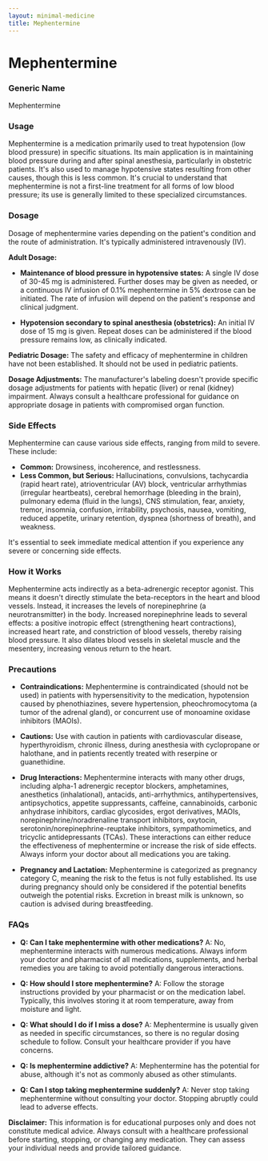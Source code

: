 ```yaml
---
layout: minimal-medicine
title: Mephentermine
---
```


# Mephentermine
### Generic Name
Mephentermine

### Usage
Mephentermine is a medication primarily used to treat hypotension (low blood pressure) in specific situations.  Its main application is in maintaining blood pressure during and after spinal anesthesia, particularly in obstetric patients. It's also used to manage hypotensive states resulting from other causes, though this is less common.  It's crucial to understand that mephentermine is not a first-line treatment for all forms of low blood pressure; its use is generally limited to these specialized circumstances.

### Dosage
Dosage of mephentermine varies depending on the patient's condition and the route of administration.  It's typically administered intravenously (IV).

**Adult Dosage:**

* **Maintenance of blood pressure in hypotensive states:**  A single IV dose of 30-45 mg is administered.  Further doses may be given as needed, or a continuous IV infusion of 0.1% mephentermine in 5% dextrose can be initiated. The rate of infusion will depend on the patient's response and clinical judgment.

* **Hypotension secondary to spinal anesthesia (obstetrics):**  An initial IV dose of 15 mg is given. Repeat doses can be administered if the blood pressure remains low, as clinically indicated.

**Pediatric Dosage:**
The safety and efficacy of mephentermine in children have not been established.  It should not be used in pediatric patients.

**Dosage Adjustments:**
The manufacturer's labeling doesn't provide specific dosage adjustments for patients with hepatic (liver) or renal (kidney) impairment.  Always consult a healthcare professional for guidance on appropriate dosage in patients with compromised organ function.

### Side Effects
Mephentermine can cause various side effects, ranging from mild to severe.  These include:

* **Common:** Drowsiness, incoherence, and restlessness.
* **Less Common, but Serious:** Hallucinations, convulsions, tachycardia (rapid heart rate), atrioventricular (AV) block, ventricular arrhythmias (irregular heartbeats), cerebral hemorrhage (bleeding in the brain), pulmonary edema (fluid in the lungs), CNS stimulation, fear, anxiety, tremor, insomnia, confusion, irritability, psychosis, nausea, vomiting, reduced appetite, urinary retention, dyspnea (shortness of breath), and weakness.

It's essential to seek immediate medical attention if you experience any severe or concerning side effects.

### How it Works
Mephentermine acts indirectly as a beta-adrenergic receptor agonist.  This means it doesn't directly stimulate the beta-receptors in the heart and blood vessels. Instead, it increases the levels of norepinephrine (a neurotransmitter) in the body.  Increased norepinephrine leads to several effects: a positive inotropic effect (strengthening heart contractions), increased heart rate, and constriction of blood vessels, thereby raising blood pressure.  It also dilates blood vessels in skeletal muscle and the mesentery, increasing venous return to the heart.

### Precautions
* **Contraindications:** Mephentermine is contraindicated (should not be used) in patients with hypersensitivity to the medication, hypotension caused by phenothiazines, severe hypertension, pheochromocytoma (a tumor of the adrenal gland), or concurrent use of monoamine oxidase inhibitors (MAOIs).

* **Cautions:** Use with caution in patients with cardiovascular disease, hyperthyroidism, chronic illness, during anesthesia with cyclopropane or halothane, and in patients recently treated with reserpine or guanethidine.

* **Drug Interactions:** Mephentermine interacts with many other drugs, including alpha-1 adrenergic receptor blockers, amphetamines, anesthetics (inhalational), antacids, anti-arrhythmics, antihypertensives, antipsychotics, appetite suppressants, caffeine, cannabinoids, carbonic anhydrase inhibitors, cardiac glycosides, ergot derivatives, MAOIs, norepinephrine/noradrenaline transport inhibitors, oxytocin, serotonin/norepinephrine-reuptake inhibitors, sympathomimetics, and tricyclic antidepressants (TCAs).  These interactions can either reduce the effectiveness of mephentermine or increase the risk of side effects.  Always inform your doctor about all medications you are taking.

* **Pregnancy and Lactation:** Mephentermine is categorized as pregnancy category C, meaning the risk to the fetus is not fully established. Its use during pregnancy should only be considered if the potential benefits outweigh the potential risks. Excretion in breast milk is unknown, so caution is advised during breastfeeding.


### FAQs

* **Q: Can I take mephentermine with other medications?** A: No, mephentermine interacts with numerous medications. Always inform your doctor and pharmacist of all medications, supplements, and herbal remedies you are taking to avoid potentially dangerous interactions.

* **Q: How should I store mephentermine?** A: Follow the storage instructions provided by your pharmacist or on the medication label. Typically, this involves storing it at room temperature, away from moisture and light.

* **Q: What should I do if I miss a dose?** A:  Mephentermine is usually given as needed in specific circumstances, so there is no regular dosing schedule to follow.  Consult your healthcare provider if you have concerns.

* **Q: Is mephentermine addictive?** A:  Mephentermine has the potential for abuse, although it's not as commonly abused as other stimulants.

* **Q: Can I stop taking mephentermine suddenly?** A:  Never stop taking mephentermine without consulting your doctor.  Stopping abruptly could lead to adverse effects.

**Disclaimer:** This information is for educational purposes only and does not constitute medical advice. Always consult with a healthcare professional before starting, stopping, or changing any medication.  They can assess your individual needs and provide tailored guidance.
